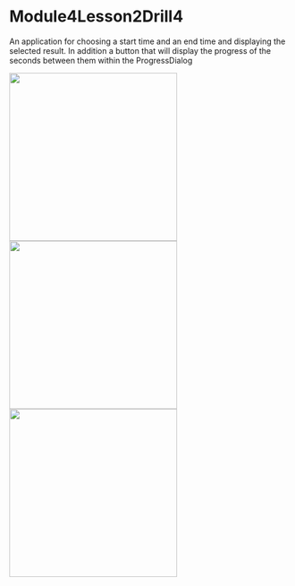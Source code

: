 # Module4Lesson2Drill4

An application for choosing a start time and an end time and displaying the selected result. In addition a button that will display
the progress of the seconds between them within the ProgressDialog

<img src = "https://user-images.githubusercontent.com/102150516/190920743-d7078e24-af34-4ca7-ac59-3588e2792fac.jpg" width = 300>

<img src = "https://user-images.githubusercontent.com/102150516/190920738-d24e0995-8049-400d-b157-07b810c766f8.jpg" width = 300>

<img src = "https://user-images.githubusercontent.com/102150516/190920742-9755ab75-6a14-4af2-960c-4610e75b1d8a.jpg" width = 300>